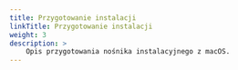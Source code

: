 ```yaml
---
title: Przygotowanie instalacji
linkTitle: Przygotowanie instalacji
weight: 3
description: >
    Opis przygotowania nośnika instalacyjnego z macOS.
---
```

